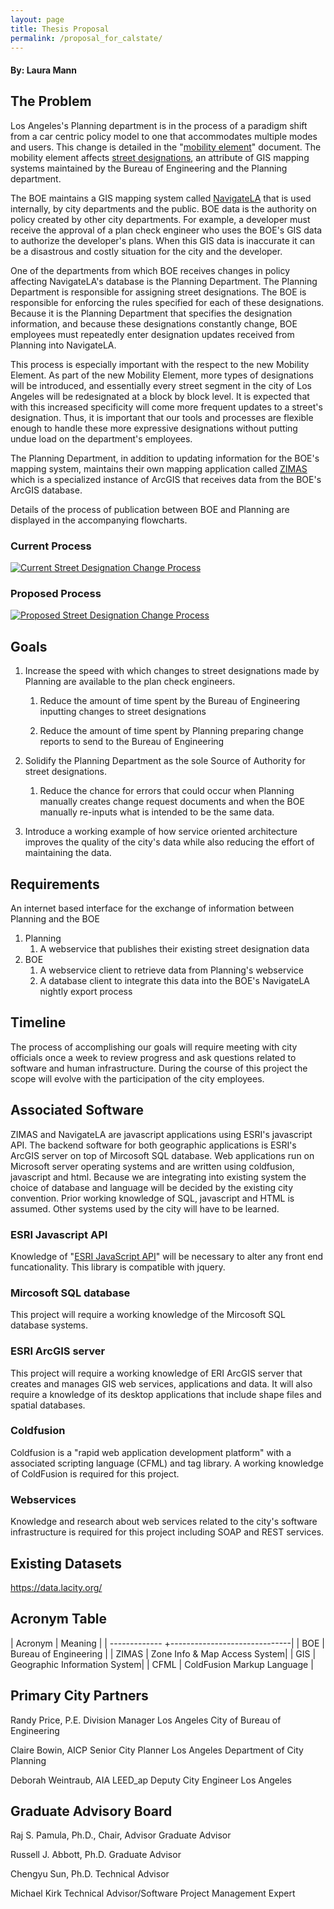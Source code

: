 ```yaml
---
layout: page
title: Thesis Proposal
permalink: /proposal_for_calstate/
---
```


#### By: Laura Mann

The Problem
------------
Los Angeles's Planning department is in the process of a paradigm shift
from a car centric policy model to one that accommodates multiple modes
and users.  This change is detailed in the "[mobility
element](http://planning.lacity.org/Cwd/GnlPln/MobiltyElement/Text/MobilityPlan_2035.pdf)"
document.  The mobility element  affects [street
designations](http://planning.lacity.org/Cwd/GnlPln/MobiltyElement/Text/CompStManual.pdf),
an attribute of GIS mapping systems maintained by the Bureau of
Engineering and the Planning department.

The BOE maintains a GIS mapping system called
[NavigateLA](http://navigatela.lacity.org/NavigateLA/) that is used
internally, by city departments and the public.  BOE data is the
authority on policy created by other city departments. For example, a
developer must receive the approval of a plan check engineer who uses
the BOE's GIS data to authorize the developer's plans. When this GIS
data is inaccurate it can be a disastrous and costly situation for the
city and the developer.

One of the departments from which BOE receives changes in policy
affecting NavigateLA's database is the Planning Department. The Planning
Department is responsible for assigning street designations. The BOE is
responsible for enforcing the rules specified for each of these
designations.  Because it is the Planning Department that specifies the
designation information, and because these designations constantly
change, BOE employees must repeatedly enter designation updates received
from Planning into NavigateLA.

This process is especially important with the respect to the new
Mobility Element. As part of the new Mobility Element, more types of
designations will be introduced, and essentially every street segment in
the city of Los Angeles will be redesignated at a block by block level.
It is expected that with this increased specificity will come more
frequent updates to a street's designation. Thus, it is important that
our tools and processes are flexible enough to handle these more
expressive designations without putting undue load on the department's
employees.

The Planning Department, in addition to updating information for the
BOE's mapping system, maintains their own mapping application called
[ZIMAS](http://zimas.lacity.org/) which is a specialized instance of
ArcGIS that receives data from the BOE's ArcGIS database.

Details of the process of publication between BOE and Planning are
displayed in the accompanying flowcharts.

### Current Process

[![Current Street Designation Change
Process](http://i.imgur.com/oehD0Xp.png)](http://i.imgur.com/oehD0Xp.png)

### Proposed Process

[![Proposed Street Designation Change
Process](http://i.imgur.com/LNxhjtg.png)](http://i.imgur.com/LNxhjtg.png)

Goals
-----
 1. Increase the speed with which changes to street designations made by
    Planning are available to the plan check engineers.

    1. Reduce the amount of time spent by the Bureau of Engineering
       inputting changes to street designations

    2. Reduce the amount of time spent by Planning preparing change
       reports to send to the Bureau of Engineering

 2. Solidify the Planning Department as the sole Source of Authority for
    street designations.

    1. Reduce the chance for errors that could occur when Planning
       manually creates change request documents and when the BOE
       manually re-inputs what is intended to be the same data.

 3. Introduce a working example of how service oriented architecture
    improves the quality of the city's data while also reducing the
    effort of maintaining the data.


Requirements
------------
An internet based interface for the exchange of information between
Planning and the BOE

1. Planning
   1. A webservice that publishes their existing street designation data
2. BOE
   1. A webservice client to retrieve data from Planning's webservice
   2. A database client to integrate this data into the BOE's NavigateLA
     nightly export process

Timeline
--------
The process of accomplishing our goals will require meeting with city
officials once a week to review progress and ask questions related to
software and human infrastructure.  During the course of this project
the scope will evolve with the participation of the city employees.

Associated Software
-------------------
ZIMAS and NavigateLA are javascript applications using ESRI's javascript
API.  The backend software for both geographic applications is ESRI's
ArcGIS server on top of Mircosoft SQL database.  Web applications run on
Microsoft server operating systems and are written using coldfusion,
javascript and html.  Because we are integrating into existing system
the choice of database and language will be decided by the existing city
convention. Prior working knowledge of SQL, javascript and HTML is
assumed. Other systems used by the city will have to be learned. 

### ESRI Javascript API

Knowledge of "[ESRI JavaScript
API](https://developers.arcgis.com/javascript/)" will be necessary to
alter any front end funcationality.  This library is compatible with
jquery. 

### Mircosoft SQL database

This project will require a working knowledge of the Mircosoft SQL
database systems.

### ESRI ArcGIS server

This project will require a working knowledge of ERI ArcGIS server that
creates and manages GIS web services, applications and data.  It will
also require a knowledge of its desktop applications that include shape
files and spatial databases.

### Coldfusion

Coldfusion is a "rapid web application development platform"  with a
associated scripting language (CFML) and tag library.  A working
knowledge of ColdFusion is required for this project. 

### Webservices

Knowledge and research about web services related to the city's software
infrastructure is required for this project including SOAP and REST
services.  
  
Existing Datasets
-----------------
https://data.lacity.org/

Acronym Table
-------------

| Acronym       | Meaning                      |
| ------------- +------------------------------|
| BOE           | Bureau of Engineering        |
| ZIMAS         | Zone Info & Map Access System|
| GIS           | Geographic Information System|
| CFML          | ColdFusion Markup Language   |

Primary City Partners
---------------------
Randy Price, P.E.   Division Manager Los Angeles City of Bureau of
Engineering


Claire Bowin, AICP Senior City Planner Los Angeles Department of City
Planning


Deborah Weintraub, AIA LEED_ap Deputy City Engineer Los Angeles

Graduate Advisory Board
-----------------------
Raj S. Pamula, Ph.D., Chair, Advisor Graduate Advisor


Russell J. Abbott, Ph.D. Graduate Advisor


Chengyu Sun, Ph.D. Technical Advisor


Michael Kirk Technical Advisor/Software Project Management Expert 
